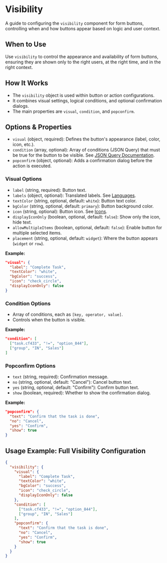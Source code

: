 # Visibility

A guide to configuring the `visibility` component for form buttons, controlling when and how buttons appear based on logic and user context.

## When to Use
Use `visibility` to control the appearance and availability of form buttons, ensuring they are shown only to the right users, at the right time, and in the right context.

## How It Works
- The `visibility` object is used within button or action configurations.
- It combines visual settings, logical conditions, and optional confirmation dialogs.
- The main properties are `visual`, `condition`, and `popconfirm`.

## Options & Properties
- `visual` (object, required): Defines the button's appearance (label, color, icon, etc.).
- `condition` (array, optional): Array of conditions (JSON Query) that must be true for the button to be visible. See [JSON Query Documentation](/docs/JSON/json-query).
- `popconfirm` (object, optional): Adds a confirmation dialog before the action is executed.

### Visual Options
- `label` (string, required): Button text.
- `labels` (object, optional): Translated labels. See [Languages](/docs/misc/languages).
- `textColor` (string, optional, default: `white`): Button text color.
- `bgColor` (string, optional, default: `primary`): Button background color.
- `icon` (string, optional): Button icon. See [Icons](/docs/misc/icons).
- `displayIconOnly` (boolean, optional, default: `false`): Show only the icon, hide text.
- `allowMultipleItems` (boolean, optional, default: `false`): Enable button for multiple selected items.
- `placement` (string, optional, default: `widget`): Where the button appears (`widget` or `row`).

**Example:**
```json
"visual": {
  "label": "Complete Task",
  "textColor": "white",
  "bgColor": "success",
  "icon": "check_circle",
  "displayIconOnly": false
}
```

### Condition Options
- Array of conditions, each as `[key, operator, value]`.
- Controls when the button is visible.

**Example:**
```json
"condition": [
  ["task.cf433", "!=", "option_844"],
  ["group", "IN", "Sales"]
]
```

### Popconfirm Options
- `text` (string, required): Confirmation message.
- `no` (string, optional, default: "Cancel"): Cancel button text.
- `yes` (string, optional, default: "Confirm"): Confirm button text.
- `show` (boolean, required): Whether to show the confirmation dialog.

**Example:**
```json
"popconfirm": {
  "text": "Confirm that the task is done",
  "no": "Cancel",
  "yes": "Confirm",
  "show": true
}
```

## Usage Example: Full Visibility Configuration
```json
{
  "visibility": {
    "visual": {
      "label": "Complete Task",
      "textColor": "white",
      "bgColor": "success",
      "icon": "check_circle",
      "displayIconOnly": false
    },
    "condition": [
      ["task.cf433", "!=", "option_844"],
      ["group", "IN", "Sales"]
    ],
    "popconfirm": {
      "text": "Confirm that the task is done",
      "no": "Cancel",
      "yes": "Confirm",
      "show": true
    }
  }
}
```